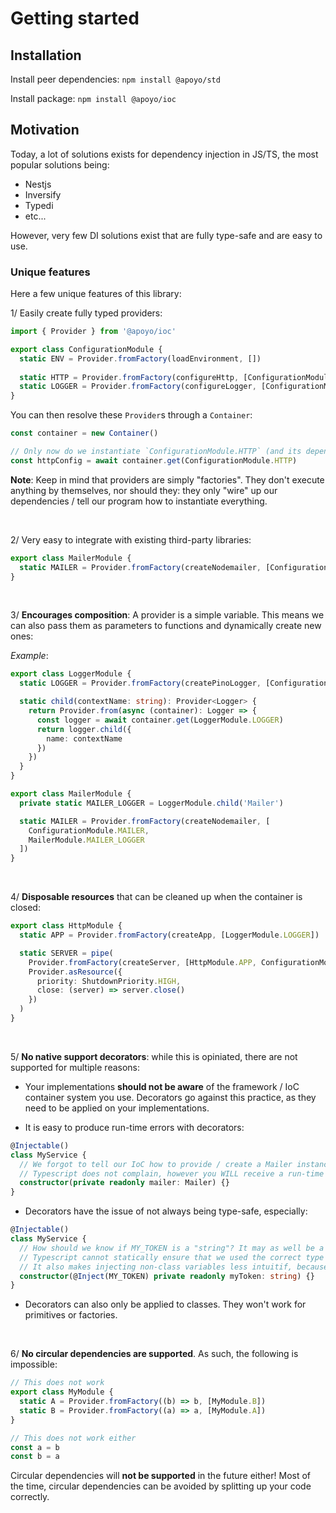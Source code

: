 # Getting started

## Installation

Install peer dependencies:
`npm install @apoyo/std`

Install package:
`npm install @apoyo/ioc`

## Motivation

Today, a lot of solutions exists for dependency injection in JS/TS, the most popular solutions being:

- Nestjs
- Inversify
- Typedi
- etc...

However, very few DI solutions exist that are fully type-safe and are easy to use.

<!-- ### Vocabulary

**Provider**: A provider is an object that tells us **how** to create a given class instance, value, interface or type and **how** to store / retrieve this value in our container (by using an **unique key**).

**Container**: A container is an object that allows us to **retrieve** the value associated to a `Provider`.
The container will initialize this `Provider` and load all its dependencies if the provider has not been loaded yet.

The container also keeps a record of all providers that have already been been loaded, to avoid re-loading the same `Provider` twice. -->

### Unique features

Here a few unique features of this library:

1/ Easily create fully typed providers:

```ts
import { Provider } from '@apoyo/ioc'

export class ConfigurationModule {
  static ENV = Provider.fromFactory(loadEnvironment, [])
  
  static HTTP = Provider.fromFactory(configureHttp, [ConfigurationModule.ENV])
  static LOGGER = Provider.fromFactory(configureLogger, [ConfigurationModule.LOGGER])
}
```

You can then resolve these `Provider`s through a `Container`:

```ts
const container = new Container()

// Only now do we instantiate `ConfigurationModule.HTTP` (and its dependencies)
const httpConfig = await container.get(ConfigurationModule.HTTP)
```

**Note**: Keep in mind that providers are simply "factories". They don't execute anything by themselves, nor should they: they only "wire" up our dependencies / tell our program how to instantiate everything.

<br/>

2/ Very easy to integrate with existing third-party libraries:

```ts
export class MailerModule {
  static MAILER = Provider.fromFactory(createNodemailer, [ConfigurationModule.MAILER])
}
```

<br/>

3/ **Encourages composition**: A provider is a simple variable. This means we can also pass them as parameters to functions and dynamically create new ones:

*Example*:

```ts
export class LoggerModule {
  static LOGGER = Provider.fromFactory(createPinoLogger, [ConfigurationModule.LOGGER])

  static child(contextName: string): Provider<Logger> {
    return Provider.from(async (container): Logger => {
      const logger = await container.get(LoggerModule.LOGGER)
      return logger.child({
        name: contextName
      })
    })
  }
}

export class MailerModule {
  private static MAILER_LOGGER = LoggerModule.child('Mailer')

  static MAILER = Provider.fromFactory(createNodemailer, [
    ConfigurationModule.MAILER, 
    MailerModule.MAILER_LOGGER
  ])
}
```

<br/>

4/ **Disposable resources** that can be cleaned up when the container is closed:

```ts
export class HttpModule {
  static APP = Provider.fromFactory(createApp, [LoggerModule.LOGGER])

  static SERVER = pipe(
    Provider.fromFactory(createServer, [HttpModule.APP, ConfigurationModule.HTTP]),
    Provider.asResource({
      priority: ShutdownPriority.HIGH,
      close: (server) => server.close()
    })
  )
}
```

<br/>

5/ **No native support decorators**: while this is opiniated, there are not supported for multiple reasons:

- Your implementations **should not be aware** of the framework / IoC container system you use. Decorators go against this practice, as they need to be applied on your implementations.

- It is easy to produce run-time errors with decorators:

```ts
@Injectable()
class MyService {
  // We forgot to tell our IoC how to provide / create a Mailer instance.
  // Typescript does not complain, however you WILL receive a run-time error.
  constructor(private readonly mailer: Mailer) {}
}
```

- Decorators have the issue of not always being type-safe, especially:

```ts
@Injectable()
class MyService {
  // How should we know if MY_TOKEN is a "string"? It may as well be a "number". 
  // Typescript cannot statically ensure that we used the correct type here.
  // It also makes injecting non-class variables less intuitif, because you need to know which token is associated to which value.
  constructor(@Inject(MY_TOKEN) private readonly myToken: string) {}
}
```

- Decorators can also only be applied to classes. They won't work for primitives or factories.

<br/>

6/ **No circular dependencies are supported**. As such, the following is impossible:

```ts
// This does not work
export class MyModule {
  static A = Provider.fromFactory((b) => b, [MyModule.B])
  static B = Provider.fromFactory((a) => a, [MyModule.A])
}

// This does not work either
const a = b
const b = a
```

Circular dependencies will **not be supported** in the future either! Most of the time, circular dependencies can be avoided by splitting up your code correctly.
